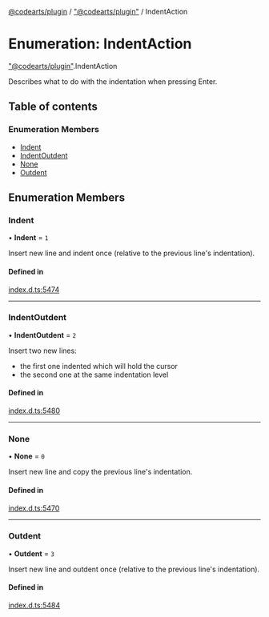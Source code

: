 [@codearts/plugin](../README.md) / ["@codearts/plugin"](../modules/_codearts_plugin_.md) / IndentAction

# Enumeration: IndentAction

["@codearts/plugin"](../modules/_codearts_plugin_.md).IndentAction

Describes what to do with the indentation when pressing Enter.

## Table of contents

### Enumeration Members

- [Indent](codearts_plugin_.IndentAction.md#indent)
- [IndentOutdent](codearts_plugin_.IndentAction.md#indentoutdent)
- [None](codearts_plugin_.IndentAction.md#none)
- [Outdent](codearts_plugin_.IndentAction.md#outdent)

## Enumeration Members

### Indent

• **Indent** = ``1``

Insert new line and indent once (relative to the previous line's indentation).

#### Defined in

[index.d.ts:5474](https://github.com/huaweicloud/cloudide-plugin-api/blob/a055dd0/index.d.ts#L5474)

___

### IndentOutdent

• **IndentOutdent** = ``2``

Insert two new lines:
 - the first one indented which will hold the cursor
 - the second one at the same indentation level

#### Defined in

[index.d.ts:5480](https://github.com/huaweicloud/cloudide-plugin-api/blob/a055dd0/index.d.ts#L5480)

___

### None

• **None** = ``0``

Insert new line and copy the previous line's indentation.

#### Defined in

[index.d.ts:5470](https://github.com/huaweicloud/cloudide-plugin-api/blob/a055dd0/index.d.ts#L5470)

___

### Outdent

• **Outdent** = ``3``

Insert new line and outdent once (relative to the previous line's indentation).

#### Defined in

[index.d.ts:5484](https://github.com/huaweicloud/cloudide-plugin-api/blob/a055dd0/index.d.ts#L5484)
